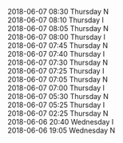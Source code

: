 2018-06-07 08:30 Thursday  N  
2018-06-07 08:10 Thursday  I  
2018-06-07 08:05 Thursday  N  
2018-06-07 08:00 Thursday  I  
2018-06-07 07:45 Thursday  N  
2018-06-07 07:40 Thursday  I  
2018-06-07 07:30 Thursday  N  
2018-06-07 07:25 Thursday  I  
2018-06-07 07:05 Thursday  N  
2018-06-07 07:00 Thursday  I  
2018-06-07 05:30 Thursday  N  
2018-06-07 05:25 Thursday  I  
2018-06-07 02:25 Thursday  N  
2018-06-06 20:40 Wednesday  I  
2018-06-06 19:05 Wednesday  N  
